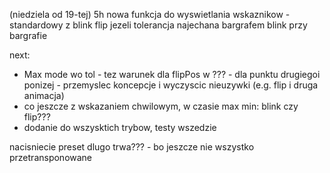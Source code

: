 (niedziela od 19-tej) 5h
nowa funkcja do wyswietlania wskaznikow - standardowy z blink
flip jezeli tolerancja najechana bargrafem
blink przy bargrafie


next:
- Max mode wo tol - tez warunek dla flipPos w ??? - dla punktu drugiegoi ponizej - przemyslec koncepcje i wyczyscic nieuzywki (e.g. flip i druga animacja)
- co jeszcze z wskazaniem chwilowym, w czasie max min: blink czy flip???
- dodanie do wszysktich trybow, testy wszedzie


nacisniecie preset dlugo trwa??? - bo jeszcze nie wszystko przetransponowane